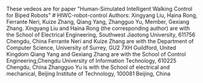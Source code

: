 These vedeos are for paper "Human-Simulated Intelligent Walking Control for Biped Robots" # HIWC-robot-control
Authors: Xingyang Liu, Haina Rong, Ferrante Neri, Kuize Zhang, Qiang Yang, Zhangguo Yu, Member, Gexiang Zhang.
Xingyang Liu and Haina Rong (the corresponding author) are with the School of Electrical Engineering, Southwest Jiaotong University, 611756 Chengdu, China
Ferrante Neri and Kuize Zhang are with the Department of Computer Science, University of Surrey, GU2 7XH Guildford, United Kingdom
Qiang Yang and Gexiang Zhang are with the School of Control Engineering,Chengdu University of Information Technology, 610225 Chengdu, China
Zhangguo Yu is with the School of electrical and mechanical, Beijing Institute of Technology, 100081 Beijing, China
